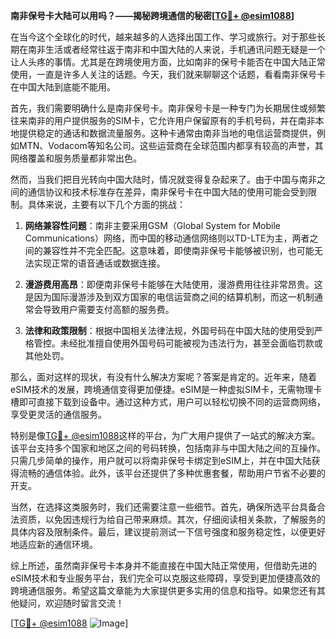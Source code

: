 **南非保号卡大陆可以用吗？——揭秘跨境通信的秘密[[TG💪+ @esim1088](https://t.me/s/esim1088)]**

在当今这个全球化的时代，越来越多的人选择出国工作、学习或旅行。对于那些长期在南非生活或者经常往返于南非和中国大陆的人来说，手机通讯问题无疑是一个让人头疼的事情。尤其是在跨境使用方面，比如南非的保号卡能否在中国大陆正常使用，一直是许多人关注的话题。今天，我们就来聊聊这个话题，看看南非保号卡在中国大陆到底能不能用。

首先，我们需要明确什么是南非保号卡。南非保号卡是一种专门为长期居住或频繁往来南非的用户提供服务的SIM卡，它允许用户保留原有的手机号码，并在南非本地提供稳定的通话和数据流量服务。这种卡通常由南非当地的电信运营商提供，例如MTN、Vodacom等知名公司。这些运营商在全球范围内都享有较高的声誉，其网络覆盖和服务质量都非常出色。

然而，当我们把目光转向中国大陆时，情况就变得复杂起来了。由于中国与南非之间的通信协议和技术标准存在差异，南非保号卡在中国大陆的使用可能会受到限制。具体来说，主要有以下几个方面的挑战：

1. **网络兼容性问题**：南非主要采用GSM（Global System for Mobile Communications）网络，而中国的移动通信网络则以TD-LTE为主，两者之间的兼容性并不完全匹配。这意味着，即使南非保号卡能够被识别，也可能无法实现正常的语音通话或数据连接。

2. **漫游费用高昂**：即便南非保号卡能够在大陆使用，漫游费用往往非常昂贵。这是因为国际漫游涉及到双方国家的电信运营商之间的结算机制，而这一机制通常会导致用户需要支付高额的服务费。

3. **法律和政策限制**：根据中国相关法律法规，外国号码在中国大陆的使用受到严格管控。未经批准擅自使用外国号码可能被视为违法行为，甚至会面临罚款或其他处罚。

那么，面对这样的现状，有没有什么解决方案呢？答案是肯定的。近年来，随着eSIM技术的发展，跨境通信变得更加便捷。eSIM是一种虚拟SIM卡，无需物理卡槽即可直接下载到设备中。通过这种方式，用户可以轻松切换不同的运营商网络，享受更灵活的通信服务。

特别是像[TG💪+ @esim1088](https://t.me/s/esim1088)这样的平台，为广大用户提供了一站式的解决方案。该平台支持多个国家和地区之间的号码转换，包括南非与中国大陆之间的互操作。只需几步简单的操作，用户就可以将南非保号卡绑定到eSIM上，并在中国大陆获得流畅的通信体验。此外，该平台还提供了多种优惠套餐，帮助用户节省不必要的开支。

当然，在选择这类服务时，我们还需要注意一些细节。首先，确保所选平台具备合法资质，以免因违规行为给自己带来麻烦。其次，仔细阅读相关条款，了解服务的具体内容及限制条件。最后，建议提前测试一下信号强度和服务稳定性，以便更好地适应新的通信环境。

综上所述，虽然南非保号卡本身并不能直接在中国大陆正常使用，但借助先进的eSIM技术和专业服务平台，我们完全可以克服这些障碍，享受到更加便捷高效的跨境通信服务。希望这篇文章能为大家提供更多实用的信息和指导。如果您还有其他疑问，欢迎随时留言交流！

[[TG💪+ @esim1088](https://t.me/s/esim1088) ![Image](https://i.postimg.cc/4NQfJmqS/Snipaste-2025-05-13-00-14-12.png)]